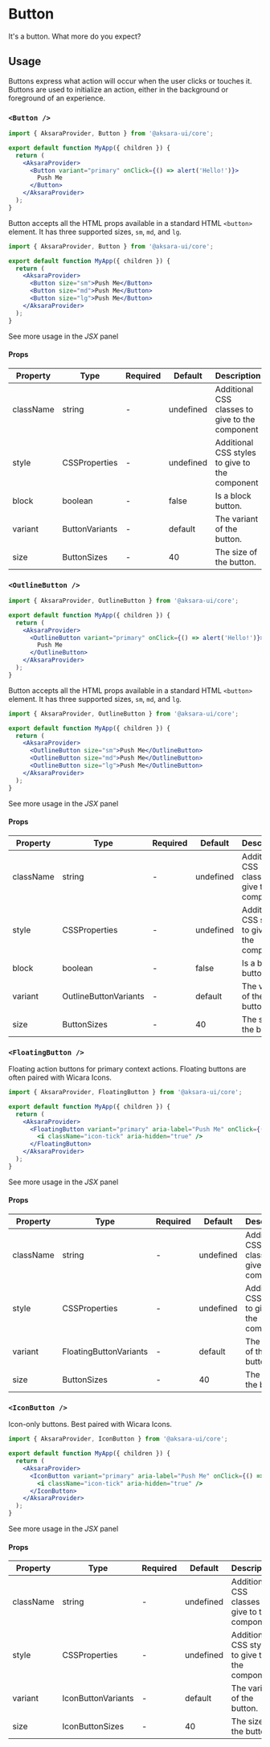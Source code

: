 # Button

It's a button. What more do you expect?

## Usage

Buttons express what action will occur when the user clicks or touches it. Buttons are used to initialize an action, either in the background or foreground of an experience.

### `<Button />`

```jsx
import { AksaraProvider, Button } from '@aksara-ui/core';

export default function MyApp({ children }) {
  return (
    <AksaraProvider>
      <Button variant="primary" onClick={() => alert('Hello!')}>
        Push Me
      </Button>
    </AksaraProvider>
  );
}
```

Button accepts all the HTML props available in a standard HTML `<button>` element. It has three supported sizes, `sm`, `md`, and `lg`.

```jsx
import { AksaraProvider, Button } from '@aksara-ui/core';

export default function MyApp({ children }) {
  return (
    <AksaraProvider>
      <Button size="sm">Push Me</Button>
      <Button size="md">Push Me</Button>
      <Button size="lg">Push Me</Button>
    </AksaraProvider>
  );
}
```

See more usage in the _JSX_ panel

#### Props

| Property  | Type           | Required | Default   | Description                                     |
| --------- | -------------- | -------- | --------- | ----------------------------------------------- |
| className | string         | -        | undefined | Additional CSS classes to give to the component |
| style     | CSSProperties  | -        | undefined | Additional CSS styles to give to the component  |
| block     | boolean        | -        | false     | Is a block button.                              |
| variant   | ButtonVariants | -        | default   | The variant of the button.                      |
| size      | ButtonSizes    | -        | 40        | The size of the button.                         |

### `<OutlineButton />`

```jsx
import { AksaraProvider, OutlineButton } from '@aksara-ui/core';

export default function MyApp({ children }) {
  return (
    <AksaraProvider>
      <OutlineButton variant="primary" onClick={() => alert('Hello!')}>
        Push Me
      </OutlineButton>
    </AksaraProvider>
  );
}
```

Button accepts all the HTML props available in a standard HTML `<button>` element. It has three supported sizes, `sm`, `md`, and `lg`.

```jsx
import { AksaraProvider, OutlineButton } from '@aksara-ui/core';

export default function MyApp({ children }) {
  return (
    <AksaraProvider>
      <OutlineButton size="sm">Push Me</OutlineButton>
      <OutlineButton size="md">Push Me</OutlineButton>
      <OutlineButton size="lg">Push Me</OutlineButton>
    </AksaraProvider>
  );
}
```

See more usage in the _JSX_ panel

#### Props

| Property  | Type                  | Required | Default   | Description                                     |
| --------- | --------------------- | -------- | --------- | ----------------------------------------------- |
| className | string                | -        | undefined | Additional CSS classes to give to the component |
| style     | CSSProperties         | -        | undefined | Additional CSS styles to give to the component  |
| block     | boolean               | -        | false     | Is a block button.                              |
| variant   | OutlineButtonVariants | -        | default   | The variant of the button.                      |
| size      | ButtonSizes           | -        | 40        | The size of the button.                         |

### `<FloatingButton />`

Floating action buttons for primary context actions. Floating buttons are often paired with Wicara Icons.

```jsx
import { AksaraProvider, FloatingButton } from '@aksara-ui/core';

export default function MyApp({ children }) {
  return (
    <AksaraProvider>
      <FloatingButton variant="primary" aria-label="Push Me" onClick={() => alert('Hello!')}>
        <i className="icon-tick" aria-hidden="true" />
      </FloatingButton>
    </AksaraProvider>
  );
}
```

See more usage in the _JSX_ panel

#### Props

| Property  | Type                   | Required | Default   | Description                                     |
| --------- | ---------------------- | -------- | --------- | ----------------------------------------------- |
| className | string                 | -        | undefined | Additional CSS classes to give to the component |
| style     | CSSProperties          | -        | undefined | Additional CSS styles to give to the component  |
| variant   | FloatingButtonVariants | -        | default   | The variant of the button.                      |
| size      | ButtonSizes            | -        | 40        | The size of the button.                         |

### `<IconButton />`

Icon-only buttons. Best paired with Wicara Icons.

```jsx
import { AksaraProvider, IconButton } from '@aksara-ui/core';

export default function MyApp({ children }) {
  return (
    <AksaraProvider>
      <IconButton variant="primary" aria-label="Push Me" onClick={() => alert('Hello!')}>
        <i className="icon-tick" aria-hidden="true" />
      </IconButton>
    </AksaraProvider>
  );
}
```

See more usage in the _JSX_ panel

#### Props

| Property  | Type               | Required | Default   | Description                                     |
| --------- | ------------------ | -------- | --------- | ----------------------------------------------- |
| className | string             | -        | undefined | Additional CSS classes to give to the component |
| style     | CSSProperties      | -        | undefined | Additional CSS styles to give to the component  |
| variant   | IconButtonVariants | -        | default   | The variant of the button.                      |
| size      | IconButtonSizes    | -        | 40        | The size of the button.                         |
